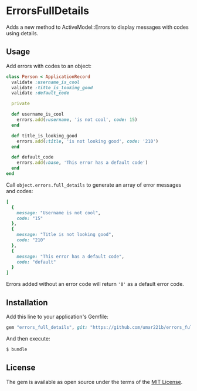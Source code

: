 # ErrorsFullDetails
Adds a new method to ActiveModel::Errors to display messages with codes using details.

## Usage
Add errors with codes to an object:

```ruby
class Person < ApplicationRecord
  validate :username_is_cool
  validate :title_is_looking_good
  validate :default_code

  private

  def username_is_cool
    errors.add(:username, 'is not cool', code: 15)
  end

  def title_is_looking_good
    errors.add(:title, 'is not looking good', code: '210')
  end

  def default_code
    errors.add(:base, 'This error has a default code')
  end
end
```

Call `object.errors.full_details` to generate an array of error messages and codes:

```ruby
[
  {
    message: "Username is not cool",
    code: "15"
  },
  {
    message: "Title is not looking good",
    code: "210"
  },
  {
    message: "This error has a default code",
    code: "default"
  }
]
```

Errors added without an error code will return `'0'` as a default error code.

## Installation
Add this line to your application's Gemfile:

```ruby
gem "errors_full_details", git: "https://github.com/umar221b/errors_full_details.git"
```

And then execute:
```bash
$ bundle
```

## License
The gem is available as open source under the terms of the [MIT License](https://opensource.org/licenses/MIT).
